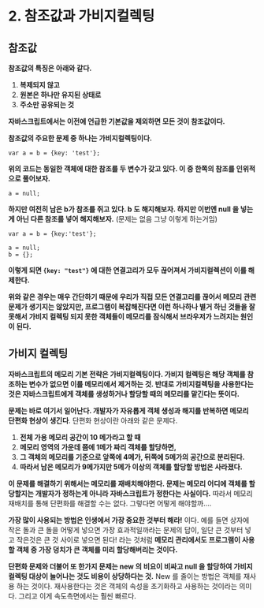 # 2. 참조값과 가비지컬렉팅

## **참조값**

**참조값의 특징은 아래와 같다.**

1. **복제되지 않고**
2. **원본은 하나만 유지된 상태로**
3. **주소만 공유되는 것**

**자바스크립트에서는 이전에 언급한 기본값을 제외하면 모든 것이 참조값이다.**

**참조값의 주요한 문제 중 하나는 가비지컬렉팅이다.**

```text
var a = b = {key: 'test'};
```

**위의 코드는 동일한 객체에 대한 참조를 두 변수가 갖고 있다. 이 중 한쪽의 참조를 인위적으로 풀어보자.**

```text
a = null;
```

**하지만 여전히 남은 b가 참조를 쥐고 있다. b 도 해지해보자. 하지만 이번엔 null 을 넣는게 아닌 다른 참조를 넣어 해지해보자.** \(문제는 없음 그냥 이렇게 하는거임\)

```text
var a = b = {key:'test'};
 
a = null;
b = {};
```

**이렇게 되면 `{key: "test"}` 에 대한 연결고리가 모두 끊어져서 가비지컬렉션이 이를 해제한다.**

**위와 같은 경우는 매우 간단하기 때문에 우리가 직접 모든 연결고리를 끊어서 메모리 관련 문제가 생기지는 않았지만, 프로그램이 복잡해진다면 이런 하나하나 별거 하닌 것들을 잘 못해서 가비지 컬렉팅 되지 못한 객체들이 메모리를 잠식해서 브라우저가 느려지는 원인이 된다.**

## **가비지 컬렉팅**

**자바스크립트의 메모리 기본 전략은 가비지컬렉팅이다. 가비지 컬렉팅은 해당 객체를 참조하는 변수가 없으면 이를 메모리에서 제거하는 것. 반대로 가비지컬렉팅을 사용한다는 것은 자바스크립트에게 객체를 생성하거나 할당할 때의 메모리를 맡긴다는 뜻이다.**

**문제는 바로 여기서 일어난다. 개발자가 자유롭게 객체 생성과 해지를 반복하면 메모리 단편화 현상이 생긴다**. 단편화 현상이란 아래와 같은 문제다.

1. **전체 가용 메모리 공간이 10 메가라고 할 때**
2. **메모리 영역의 가운데 쯤에 1메가 짜리 객체를 할당하면,**
3. **그 객체의 메모리를 기준으로 앞쪽에 4메가, 뒤쪽에 5메가의 공간으로 분리된다.**
4. **따라서 남은 메모리가 9메가지만 5메가 이상의 객체를 할당할 방법은 사라졌다.**

**이 문제를 해결하기 위해서는 메모리를 재배치해야한다. 문제는 메모리 어디에 객체를 할당할지는 개발자가 정하는게 아니라 자바스크립트가 정한다는 사실이다.** 따라서 메모리 재배치를 통해 단편화를 해결할 수는 없다. 그렇다면 어떻게 해야할까....

**가장 많이 사용되는 방법은 인생에서 가장 중요한 것부터 해라!** 이다. 예를 들면 상자에 작은 돌과 큰 돌을 어떻게 넣으면 가장 효과적일까라는 문제의 답이, 일단 큰 것부터 넣고 작은것은 큰 것 사이로 넣으면 된다! 라는 것처럼 **메모리 관리에서도 프로그램이 사용할 객체 중 가장 덩치가 큰 객체를 미리 할당해버리는 것이다.**

**단편화 문제와 더불어 또 한가지 문제는 new 의 비요이 비싸고 null 을 할당하여 가비지컬렉팅 대상이 늘어나는 것도 비용이 상당하다는 것.** New 를 줄이는 방법은 객체를 재사용 하는 것이다. 재사용한다는 것은 객체의 속성을 초기화하고 사용하는 것이라는 의미다. 그리고 이게 속도측면에서는 훨씬 빠르다.

